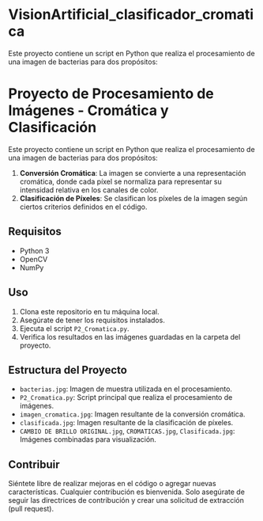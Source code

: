 # VisionArtificial_clasificador_cromatica
Este proyecto contiene un script en Python que realiza el procesamiento de una imagen de bacterias para dos propósitos:
# Proyecto de Procesamiento de Imágenes - Cromática y Clasificación

Este proyecto contiene un script en Python que realiza el procesamiento de una imagen de bacterias para dos propósitos:

1. **Conversión Cromática**: La imagen se convierte a una representación cromática, donde cada píxel se normaliza para representar su intensidad relativa en los canales de color.
2. **Clasificación de Píxeles**: Se clasifican los píxeles de la imagen según ciertos criterios definidos en el código.

## Requisitos

- Python 3
- OpenCV
- NumPy

## Uso

1. Clona este repositorio en tu máquina local.
2. Asegúrate de tener los requisitos instalados.
3. Ejecuta el script `P2_Cromatica.py`.
4. Verifica los resultados en las imágenes guardadas en la carpeta del proyecto.

## Estructura del Proyecto

- `bacterias.jpg`: Imagen de muestra utilizada en el procesamiento.
- `P2_Cromatica.py`: Script principal que realiza el procesamiento de imágenes.
- `imagen_cromatica.jpg`: Imagen resultante de la conversión cromática.
- `clasificada.jpg`: Imagen resultante de la clasificación de píxeles.
- `CAMBIO DE BRILLO ORIGINAL.jpg`, `CROMATICAS.jpg`, `Clasificada.jpg`: Imágenes combinadas para visualización.

## Contribuir

Siéntete libre de realizar mejoras en el código o agregar nuevas características. Cualquier contribución es bienvenida. Solo asegúrate de seguir las directrices de contribución y crear una solicitud de extracción (pull request).

